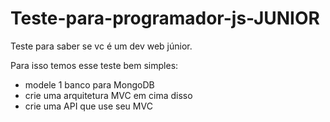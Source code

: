 # Teste-para-programador-js-JUNIOR

Teste para saber se vc é um dev web júnior.

Para isso temos esse teste bem simples:

- modele 1 banco para MongoDB
- crie uma arquitetura MVC em cima disso
- crie uma API que use seu MVC
